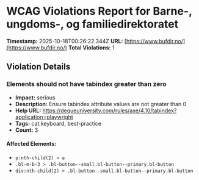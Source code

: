 # WCAG Violations Report for Barne-, ungdoms-, og familiedirektoratet

**Timestamp:** 2025-10-18T00:26:22.344Z
**URL:** [https://www.bufdir.no/](https://www.bufdir.no/)
**Total Violations:** 1

## Violation Details

### Elements should not have tabindex greater than zero

- **Impact:** serious
- **Description:** Ensure tabindex attribute values are not greater than 0
- **Help URL:** https://dequeuniversity.com/rules/axe/4.10/tabindex?application=playwright
- **Tags:** cat.keyboard, best-practice
- **Count:** 3

#### Affected Elements:

- `p:nth-child(2) > a`
- `.bl-m-b-3 > .bl-button--small.bl-button--primary.bl-button`
- `div:nth-child(2) > .bl-button--small.bl-button--primary.bl-button`
